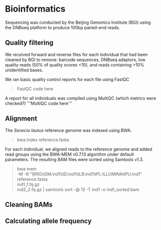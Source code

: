 # Bioinformatics
Sequencing was conducted by the Beijing Genomics Institute (BGI) using the DNBseq platform to produce 100bp paired-end reads.

## Quality filtering
We received forward and reverse files for each individual that had been cleaned by BGI to remove: barcode sequences, DNBseq adaptors, low quality reads (50% of quality scores <10), and reads containing >10% unidentified bases. 

We ran basic quality control reports for each file using FastQC
> FastQC code here

A report for all individuals was compiled using MultiQC (which metrics were checked?)
'''MultiQC code here'''


## Alignment

The *Senecio lautus* reference genome was indexed using BWA.
> bwa index reference.fasta

For each individual, we aligned reads to the reference genome and added read groups using the BWA-MEM v0.7.13 algorithm under default parameters. The resulting BAM files were sorted using Samtools v1.3.

> bwa mem \
> -M -R "@RG\tSM:ind1\tID:ind1\tLB:ind1\tPL:ILLUMINA\tPU:ind1" \
        reference.fasta \
        ind1_1.fq.gz \
        ind2_2.fq.gz |
> samtools sort -@ 12 -T ind1 -o ind1_sorted.bam


## Cleaning BAMs

## Calculating allele frequency

